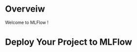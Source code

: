 Overveiw 
===========================

Welcome to MLFlow !



Deploy Your Project to MLFlow
==============================